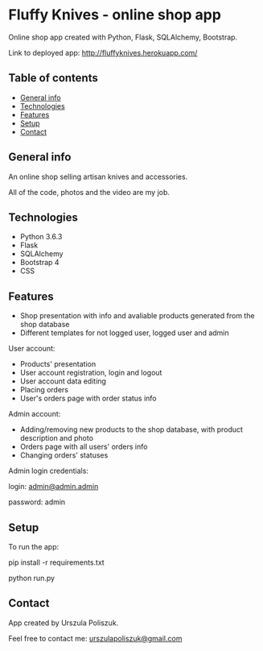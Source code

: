 # Fluffy Knives - online shop app
Online shop app created with Python, Flask, SQLAlchemy, Bootstrap.

Link to deployed app: http://fluffyknives.herokuapp.com/

## Table of contents
* [General info](#general-info)
* [Technologies](#technologies)
* [Features](#features)
* [Setup](#setup)
* [Contact](#contact)

## General info
An online shop selling artisan knives and accessories.

All of the code, photos and the video are my job.

## Technologies
* Python 3.6.3
* Flask
* SQLAlchemy
* Bootstrap 4
* CSS

## Features
* Shop presentation with info and avaliable products generated from the shop database
* Different templates for not logged user, logged user and admin

User account:
* Products' presentation
* User account registration, login and logout
* User account data editing
* Placing orders
* User's orders page with order status info

Admin account:
* Adding/removing new products to the shop database, with product description and photo
* Orders page with all users' orders info
* Changing orders' statuses

Admin login credentials:

login: admin@admin.admin

password: admin

## Setup
To run the app:

pip install -r requirements.txt

python run.py

## Contact
App created by Urszula Poliszuk.

Feel free to contact me: urszulapoliszuk@gmail.com
